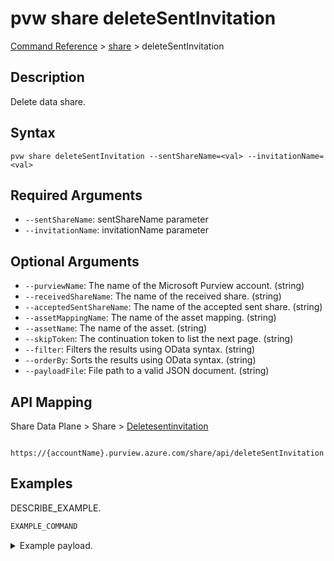 # pvw share deleteSentInvitation
[Command Reference](../../../README.md#command-reference) > [share](./main.md) > deleteSentInvitation

## Description
Delete data share.

## Syntax
```
pvw share deleteSentInvitation --sentShareName=<val> --invitationName=<val>
```

## Required Arguments
- `--sentShareName`: sentShareName parameter
- `--invitationName`: invitationName parameter

## Optional Arguments
- `--purviewName`: The name of the Microsoft Purview account. (string)
- `--receivedShareName`: The name of the received share. (string)
- `--acceptedSentShareName`: The name of the accepted sent share. (string)
- `--assetMappingName`: The name of the asset mapping. (string)
- `--assetName`: The name of the asset. (string)
- `--skipToken`: The continuation token to list the next page. (string)
- `--filter`: Filters the results using OData syntax. (string)
- `--orderBy`: Sorts the results using OData syntax. (string)
- `--payloadFile`: File path to a valid JSON document. (string)

## API Mapping
Share Data Plane > Share > [Deletesentinvitation]()
```
 https://{accountName}.purview.azure.com/share/api/deleteSentInvitation
```

## Examples
DESCRIBE_EXAMPLE.
```powershell
EXAMPLE_COMMAND
```
<details><summary>Example payload.</summary>
<p>

```json
PASTE_JSON_HERE
```
</p>
</details>